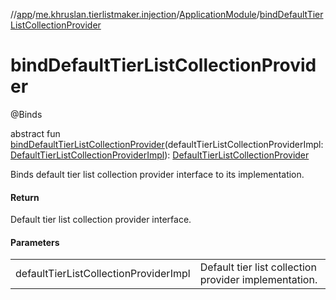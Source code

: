 //[app](../../../index.md)/[me.khruslan.tierlistmaker.injection](../index.md)/[ApplicationModule](index.md)/[bindDefaultTierListCollectionProvider](bind-default-tier-list-collection-provider.md)

# bindDefaultTierListCollectionProvider

@Binds

abstract fun [bindDefaultTierListCollectionProvider](bind-default-tier-list-collection-provider.md)(defaultTierListCollectionProviderImpl: [DefaultTierListCollectionProviderImpl](../../me.khruslan.tierlistmaker.data.providers.database/-default-tier-list-collection-provider-impl/index.md)): [DefaultTierListCollectionProvider](../../me.khruslan.tierlistmaker.data.providers.database/-default-tier-list-collection-provider/index.md)

Binds default tier list collection provider interface to its implementation.

#### Return

Default tier list collection provider interface.

#### Parameters

| | |
|---|---|
| defaultTierListCollectionProviderImpl | Default tier list collection provider implementation. |
